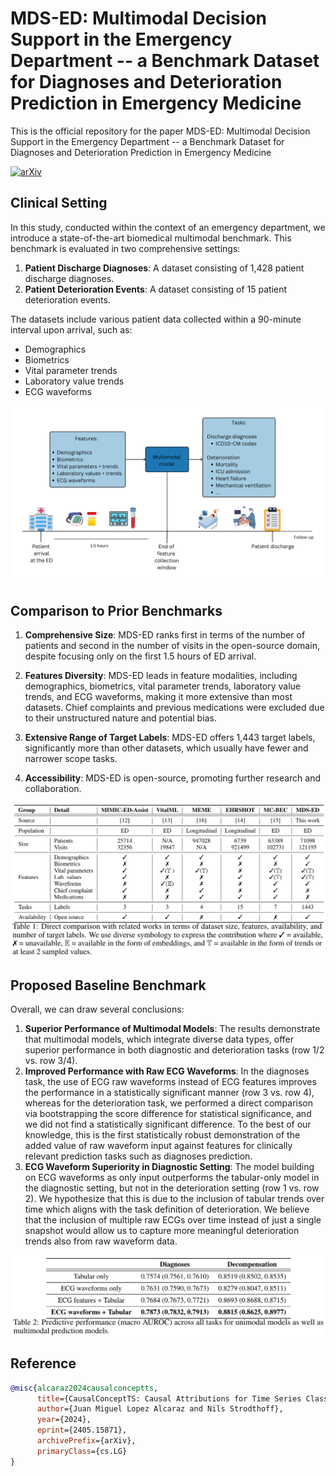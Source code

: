 # MDS-ED: Multimodal Decision Support in the Emergency Department -- a Benchmark Dataset for Diagnoses and Deterioration Prediction in Emergency Medicine

This is the official repository for the paper MDS-ED: Multimodal Decision Support in the Emergency Department -- a Benchmark Dataset for Diagnoses and Deterioration Prediction in Emergency Medicine

[![arXiv](https://img.shields.io/badge/arXiv-1234.56789-b31b1b.svg)](https://arxiv.org/abs/2405.15871)

## Clinical Setting

In this study, conducted within the context of an emergency department, we introduce a state-of-the-art biomedical multimodal benchmark. This benchmark is evaluated in two comprehensive settings:

1. **Patient Discharge Diagnoses**: A dataset consisting of 1,428 patient discharge diagnoses.
2. **Patient Deterioration Events**: A dataset consisting of 15 patient deterioration events.

The datasets include various patient data collected within a 90-minute interval upon arrival, such as:
- Demographics
- Biometrics
- Vital parameter trends
- Laboratory value trends
- ECG waveforms

![alt text](https://github.com/AI4HealthUOL/MDS-ED/blob/main/reports/abstract_img.png?style=centerme)


## Comparison to Prior Benchmarks

1. **Comprehensive Size**: MDS-ED ranks first in terms of the number of patients and second in the number of visits in the open-source domain, despite focusing only on the first 1.5 hours of ED arrival.

2. **Features Diversity**: MDS-ED leads in feature modalities, including demographics, biometrics, vital parameter trends, laboratory value trends, and ECG waveforms, making it more extensive than most datasets. Chief complaints and previous medications were excluded due to their unstructured nature and potential bias.

3. **Extensive Range of Target Labels**: MDS-ED offers 1,443 target labels, significantly more than other datasets, which usually have fewer and narrower scope tasks.

4. **Accessibility**: MDS-ED is open-source, promoting further research and collaboration.

![alt text](https://github.com/AI4HealthUOL/MDS-ED/blob/main/reports/related_work.png?style=centerme)


## Proposed Baseline Benchmark

Overall, we can draw several conclusions:

1. **Superior Performance of Multimodal Models**: The results demonstrate that multimodal models, which integrate diverse data types, offer superior performance in both diagnostic and deterioration tasks (row 1/2 vs. row 3/4).
2. **Improved Performance with Raw ECG Waveforms**: In the diagnoses task, the use of ECG raw waveforms instead of ECG features improves the performance in a statistically significant manner (row 3 vs. row 4), whereas for the deterioration task, we performed a direct comparison via bootstrapping the score difference for statistical significance, and we did not find a statistically significant difference. To the best of our knowledge, this is the first statistically robust demonstration of the added value of raw waveform input against features for clinically relevant prediction tasks such as diagnoses prediction.
3. **ECG Waveform Superiority in Diagnostic Setting**: The model building on ECG waveforms as only input outperforms the tabular-only model in the diagnostic setting, but not in the deterioration setting (row 1 vs. row 2). We hypothesize that this is due to the inclusion of tabular trends over time which aligns with the task definition of deterioration. We believe that the inclusion of multiple raw ECGs over time instead of just a single snapshot would allow us to capture more meaningful deterioration trends also from raw waveform data.

![alt text](https://github.com/AI4HealthUOL/MDS-ED/blob/main/reports/benchmark.png?style=centerme)




## Reference
```bibtex
@misc{alcaraz2024causalconceptts,
      title={CausalConceptTS: Causal Attributions for Time Series Classification using High Fidelity Diffusion Models}, 
      author={Juan Miguel Lopez Alcaraz and Nils Strodthoff},
      year={2024},
      eprint={2405.15871},
      archivePrefix={arXiv},
      primaryClass={cs.LG}
}
```
